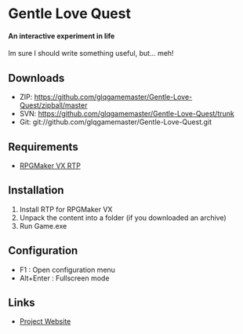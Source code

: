 # Gentle Love Quest
#### An interactive experiment in life

Im sure I should write something useful, but... meh!

## Downloads

* ZIP: https://github.com/glqgamemaster/Gentle-Love-Quest/zipball/master
* SVN: https://github.com/glqgamemaster/Gentle-Love-Quest/trunk
* Git: git://github.com/glqgamemaster/Gentle-Love-Quest.git

## Requirements

* [RPGMaker VX RTP](http://www.rpgmakerweb.com/download/run-time-package#vx)

## Installation

1. Install RTP for RPGMaker VX
2. Unpack the content into a folder (if you downloaded an archive)
3. Run Game.exe

## Configuration

* F1 : Open configuration menu
* Alt+Enter : Fullscreen mode

## Links

* [Project Website](https://github.com/glqgamemaster/Gentle-Love-Quest)
